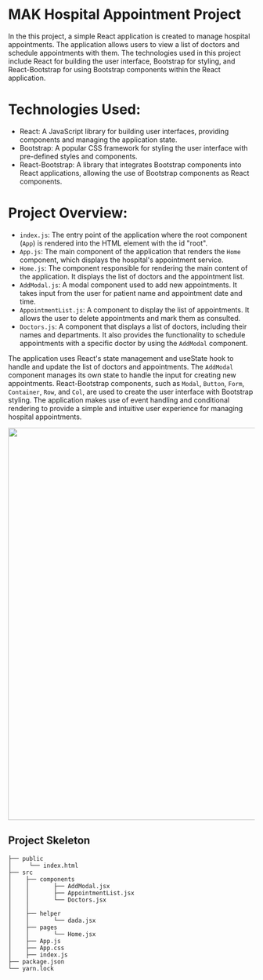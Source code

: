 # MAK Hospital Appointment Project
In the this project, a simple React application is created to manage hospital appointments. The application allows users to view a list of doctors and schedule appointments with them. The technologies used in this project include React for building the user interface, Bootstrap for styling, and React-Bootstrap for using Bootstrap components within the React application.

# Technologies Used:
   - React: A JavaScript library for building user interfaces, providing components and managing the application state.
   - Bootstrap: A popular CSS framework for styling the user interface with pre-defined styles and components.
   - React-Bootstrap: A library that integrates Bootstrap components into React applications, allowing the use of Bootstrap components as React components.

# Project Overview:
   - `index.js`: The entry point of the application where the root component (`App`) is rendered into the HTML element with the id "root".
   - `App.js`: The main component of the application that renders the `Home` component, which displays the hospital's appointment service.
   - `Home.js`: The component responsible for rendering the main content of the application. It displays the list of doctors and the appointment list.
   - `AddModal.js`: A modal component used to add new appointments. It takes input from the user for patient name and appointment date and time.
   - `AppointmentList.js`: A component to display the list of appointments. It allows the user to delete appointments and mark them as consulted.
   - `Doctors.js`: A component that displays a list of doctors, including their names and departments. It also provides the functionality to schedule appointments with a specific doctor by using the `AddModal` component.

The application uses React's state management and useState hook to handle and update the list of doctors and appointments. The `AddModal` component manages its own state to handle the input for creating new appointments. React-Bootstrap components, such as `Modal`, `Button`, `Form`, `Container`, `Row`, and `Col`, are used to create the user interface with Bootstrap styling. The application makes use of event handling and conditional rendering to provide a simple and intuitive user experience for managing hospital appointments. <br>

<img src="https://media.giphy.com/media/v1.Y2lkPTc5MGI3NjExYzd0a3N1N3JxMzI4NDd6N3M4YnQ1NGN2N3B2dTV0MjF6bGd1bzcxMSZlcD12MV9pbnRlcm5hbF9naWZfYnlfaWQmY3Q9Zw/dUizNrYbLZrbElp5UN/giphy.gif" align="center" width="800">

## Project Skeleton

```
├── public
│     └── index.html
├── src
│    ├── components
│    │       ├── AddModal.jsx
│    │       ├── AppointmentList.jsx
│    │       └── Doctors.jsx
│    │
│    ├── helper
│    │       └── dada.jsx
│    ├── pages
│    │       └── Home.jsx
│    ├── App.js
│    ├── App.css
│    ├── index.js
├── package.json
└── yarn.lock
```
